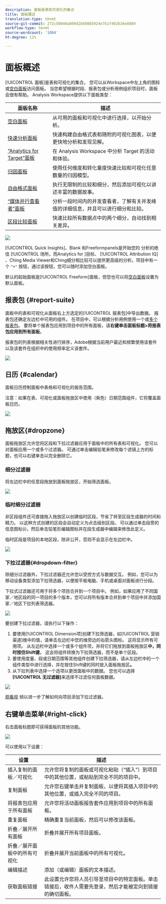 ```yaml
---
description: 面板是表和可视化的集合
title: 面板概述
translation-type: tm+mt
source-git-commit: 272c50040a009d2b69885924e7b1f402636e8889
workflow-type: tm+mt
source-wordcount: '1004'
ht-degree: 11%

---
```



# 面板概述

[!UICONTROL 面板]是表和可视化的集合。 您可以从Workspace中左上角的图标或[空白面板](blank-panel.md)访问面板。 当您希望根据时段、报表包或分析用例组织项目时，面板会很有帮助。 Analysis Workspace提供以下面板类型：

| 面板名称 | 描述 |
| --- | --- |
| [空白面板](blank-panel.md) | 从可用的面板和可视化中进行选择，以开始分析。 |
| [快速分析面板](quickinsight.md) | 快速构建自由格式表和随附的可视化图表，以便更快地分析和发现见解。 |
| [“Analytics for Target”面板](a4t-panel.md) | 在 Analysis Workspace 中分析 Target 的活动和体验。 |
| [归因面板](attribution.md) | 使用任何维度和转化量度快速比较和可视化任意数量的归因模型。 |
| [自由格式面板](freeform-panel.md) | 执行无限制的比较和细分，然后添加可视化以讲述丰富的数据故事。 |
| [“媒体并行查看者”面板](media-concurrent-viewers.md) | 分析一段时间内的并发查看者，了解有关并发峰值的详细信息，并且可以进行细分和比较。 |
| [区段比较面板](c-segment-comparison/segment-comparison.md) | 快速比较所有数据点中的两个细分，自动找到相关差异。 |

![](assets/panel-overview.png)

[!UICONTROL Quick Insights]、Blank  和Freeformpanels是开始您的  分析的绝佳 [!UICONTROL 场所，而Analytics for ]目标、 [!UICONTROL Attribution IQ]    、Ching Media Viewer和Ching细分相比较可以提供更高级的分析。项目中有一个 `"+"` 按钮，通过该按钮，您可以随时添加空白面板。

默认的起始面板是[!UICONTROL Freeform]面板，但您也可以将[空白面板](/help/analyze/analysis-workspace/c-panels/blank-panel.md)设置为默认面板。

## 报表包 {#report-suite}

面板中的表和可视化从面板右上方选定的[!UICONTROL 报表包]中导出数据。 报表包还确定左边栏中可用的组件。 在项目中，可以根据分析用例使用一个或[多个报表包](https://docs.adobe.com/content/help/zh-Hans/analytics/analyze/analysis-workspace/build-workspace-project/multiple-report-suites.html)。 要将单个报表包应用到项目中的所有面板，请&#x200B;**右键单击面板标题>将报表包应用到所有面板**。

报表包的列表根据相关性进行排序，Adobe根据当前用户最近和频繁使用该套件以及该套件在组织中的使用频率定义该套件。

![](assets/panel-report-suite.png)

## 日历 {#calendar}

面板日历控制面板中表格和可视化的报告范围。

注意：如果在表、可视化或面板拖放区中使用（紫色）日期范围组件，它将覆盖面板日历。

![](assets/panel-calendar.png)

## 拖放区{#dropzone}

面板拖放区允许您将区段和下拉过滤器应用于面板中的所有表和可视化。 您可以对面板应用一个或多个过滤器。 可通过单击编辑铅笔来修改每个滤镜上方的标题，也可以右键单击以完全删除它。

### 细分过滤器

将左边栏中的任意段拖放到面板拖放区，开始筛选面板。

![](assets/segment-filter.png)

### 临时细分过滤器

非区段组件还可直接拖入拖放区以创建临时区段，节省了转至区段生成器的时间和精力。 以这种方式创建的区段会自动定义为点击级别区段。 可以通过单击段旁的信息图标(i)，然后单击铅笔形编辑图标并在段生成器中编辑来修改此定义。

临时区段是项目的本地区段，除非公开，否则不会显示在左边栏中。

![](assets/adhoc-segment-filter.png)

### 下拉过滤器{#dropdown-filter}

除细分过滤器外，下拉过滤器还允许您以受控方式与数据交互。 例如，您可以为移动设备类型添加下拉筛选器，以便按平板电脑、手机或桌面对面板进行分段。

下拉式过滤器还可用于将多个项目合并到一个项目中。 例如，如果应用了不同国家／地区段的同一项目的多个版本，您可以将所有版本合并到单个项目中并添加国家／地区下拉列表筛选器。

![](assets/dropdown-filter-intro.png)

要创建下拉过滤器，请执行以下操作：

1. 要使用[!UICONTROL Dimension项]创建下拉筛选器，如[!UICONTROL 营销渠道]维中的值，请单击左边栏中您的维旁边的右箭头图标。 这将显示所有可用项。 从左边栏中选择一个或多个组件项，并将它们拖放到面板拖放区&#x200B;**中，同时按住Shift键**。 这会将组件转换为下拉筛选器，而不是单个区段。
1. 要使用度量、段或日期范围等其他组件创建下拉筛选器，请从左边栏中的一个组件类型中进行选择，并在按住Shift键的同时放入面板拖放区&#x200B;**。**
1. 从下拉列表中选择一个选项以更改面板中的数据。 您也可以选择&#x200B;**[!UICONTROL 无过滤器]**&#x200B;来选择不过滤任何面板数据。

![](assets/create-dropdown.png)

[观看视](https://docs.adobe.com/content/help/en/analytics-learn/tutorials/analysis-workspace/using-panels/using-panels-to-organize-your-analysis-workspace-projects.html) 频以进一步了解如何向项目添加下拉过滤器。

## 右键单击菜单{#right-click}

右击面板标题即可获得面板的其他功能。

![](assets/right-click-menu.png)

可以使用以下设置：

| 设置 | 描述 |
| --- | --- |
| 插入复制的面板／可视化 | 允许您将复制的面板或可视化粘贴（“插入”）到项目中的其他位置，或粘贴到完全不同的项目中。 |
| 复制面板 | 允许您右键单击并复制面板，以便将其插入项目中的其他位置，或插入完全不同的项目。 |
| 将报表包应用于所有面板 | 允许您将活动面板报告套件应用到项目中的所有面板。 |
| 重复面板 | 精确重复当前面板，然后可以修改该面板。 |
| 折叠／展开所有面板 | 折叠并展开所有项目面板。 |
| 折叠／展开面板中的所有可视化 | 折叠并展开当前面板中的所有可视化。 |
| 编辑描述 | 添加（或编辑）面板的文本描述。 |
| 获取面板链接 | 此设置允许您将人员引导至项目中的特定面板。单击链接后，收件人需要先登录，然后才能被定向到链接的确切面板。 |
